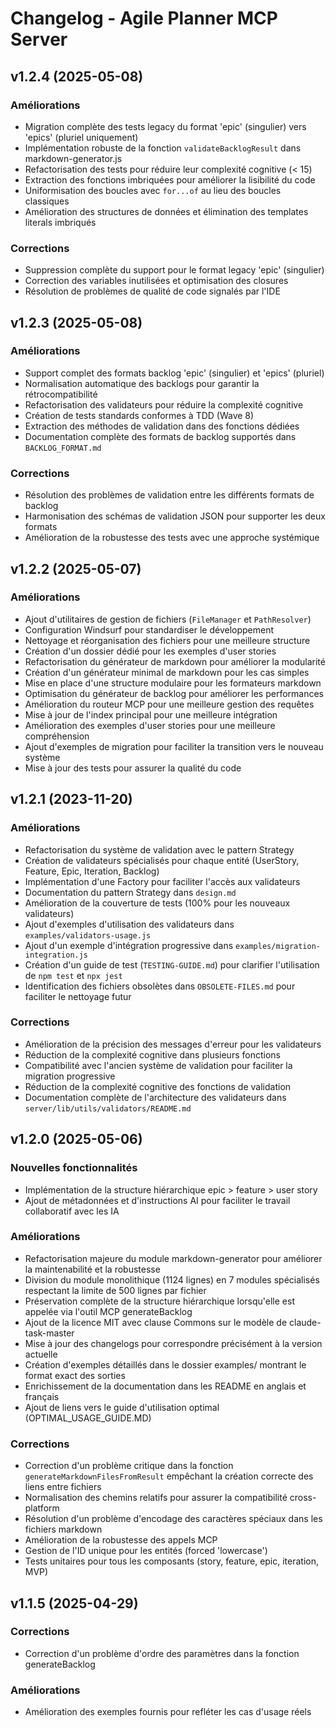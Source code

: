 # Changelog - Agile Planner MCP Server

## v1.2.4 (2025-05-08)

### Améliorations
- Migration complète des tests legacy du format 'epic' (singulier) vers 'epics' (pluriel uniquement)
- Implémentation robuste de la fonction `validateBacklogResult` dans markdown-generator.js
- Refactorisation des tests pour réduire leur complexité cognitive (< 15)
- Extraction des fonctions imbriquées pour améliorer la lisibilité du code
- Uniformisation des boucles avec `for...of` au lieu des boucles classiques
- Amélioration des structures de données et élimination des templates literals imbriqués

### Corrections
- Suppression complète du support pour le format legacy 'epic' (singulier)
- Correction des variables inutilisées et optimisation des closures
- Résolution de problèmes de qualité de code signalés par l'IDE

## v1.2.3 (2025-05-08)

### Améliorations
- Support complet des formats backlog 'epic' (singulier) et 'epics' (pluriel)
- Normalisation automatique des backlogs pour garantir la rétrocompatibilité
- Refactorisation des validateurs pour réduire la complexité cognitive
- Création de tests standards conformes à TDD (Wave 8)
- Extraction des méthodes de validation dans des fonctions dédiées
- Documentation complète des formats de backlog supportés dans `BACKLOG_FORMAT.md`

### Corrections
- Résolution des problèmes de validation entre les différents formats de backlog
- Harmonisation des schémas de validation JSON pour supporter les deux formats
- Amélioration de la robustesse des tests avec une approche systémique

## v1.2.2 (2025-05-07)

### Améliorations
- Ajout d'utilitaires de gestion de fichiers (`FileManager` et `PathResolver`)
- Configuration Windsurf pour standardiser le développement
- Nettoyage et réorganisation des fichiers pour une meilleure structure
- Création d'un dossier dédié pour les exemples d'user stories
- Refactorisation du générateur de markdown pour améliorer la modularité
- Création d'un générateur minimal de markdown pour les cas simples
- Mise en place d'une structure modulaire pour les formateurs markdown
- Optimisation du générateur de backlog pour améliorer les performances
- Amélioration du routeur MCP pour une meilleure gestion des requêtes
- Mise à jour de l'index principal pour une meilleure intégration
- Amélioration des exemples d'user stories pour une meilleure compréhension
- Ajout d'exemples de migration pour faciliter la transition vers le nouveau système
- Mise à jour des tests pour assurer la qualité du code

## v1.2.1 (2023-11-20)

### Améliorations
- Refactorisation du système de validation avec le pattern Strategy
- Création de validateurs spécialisés pour chaque entité (UserStory, Feature, Epic, Iteration, Backlog)
- Implémentation d'une Factory pour faciliter l'accès aux validateurs
- Documentation du pattern Strategy dans `design.md`
- Amélioration de la couverture de tests (100% pour les nouveaux validateurs)
- Ajout d'exemples d'utilisation des validateurs dans `examples/validators-usage.js`
- Ajout d'un exemple d'intégration progressive dans `examples/migration-integration.js`
- Création d'un guide de test (`TESTING-GUIDE.md`) pour clarifier l'utilisation de `npm test` et `npx jest`
- Identification des fichiers obsolètes dans `OBSOLETE-FILES.md` pour faciliter le nettoyage futur

### Corrections
- Amélioration de la précision des messages d'erreur pour les validateurs
- Réduction de la complexité cognitive dans plusieurs fonctions
- Compatibilité avec l'ancien système de validation pour faciliter la migration progressive
- Réduction de la complexité cognitive des fonctions de validation
- Documentation complète de l'architecture des validateurs dans `server/lib/utils/validators/README.md`

## v1.2.0 (2025-05-06)

### Nouvelles fonctionnalités
- Implémentation de la structure hiérarchique epic > feature > user story
- Ajout de métadonnées et d'instructions AI pour faciliter le travail collaboratif avec les IA

### Améliorations
- Refactorisation majeure du module markdown-generator pour améliorer la maintenabilité et la robustesse
- Division du module monolithique (1124 lignes) en 7 modules spécialisés respectant la limite de 500 lignes par fichier
- Préservation complète de la structure hiérarchique lorsqu'elle est appelée via l'outil MCP generateBacklog
- Ajout de la licence MIT avec clause Commons sur le modèle de claude-task-master
- Mise à jour des changelogs pour correspondre précisément à la version actuelle
- Création d'exemples détaillés dans le dossier examples/ montrant le format exact des sorties
- Enrichissement de la documentation dans les README en anglais et français
- Ajout de liens vers le guide d'utilisation optimal (OPTIMAL_USAGE_GUIDE.MD)

### Corrections
- Correction d'un problème critique dans la fonction `generateMarkdownFilesFromResult` empêchant la création correcte des liens entre fichiers
- Normalisation des chemins relatifs pour assurer la compatibilité cross-platform
- Résolution d'un problème d'encodage des caractères spéciaux dans les fichiers markdown
- Amélioration de la robustesse des appels MCP
- Gestion de l'ID unique pour les entités (forced 'lowercase')
- Tests unitaires pour tous les composants (story, feature, epic, iteration, MVP)

## v1.1.5 (2025-04-29)

### Corrections
- Correction d'un problème d'ordre des paramètres dans la fonction generateBacklog

### Améliorations
- Amélioration des exemples fournis pour refléter les cas d'usage réels
